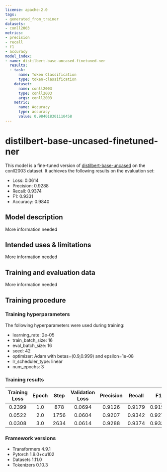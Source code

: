 ```yaml
---
license: apache-2.0
tags:
- generated_from_trainer
datasets:
- conll2003
metrics:
- precision
- recall
- f1
- accuracy
model_index:
- name: distilbert-base-uncased-finetuned-ner
  results:
  - task:
      name: Token Classification
      type: token-classification
    dataset:
      name: conll2003
      type: conll2003
      args: conll2003
    metric:
      name: Accuracy
      type: accuracy
      value: 0.984018301110458
---
```


<!-- This model card has been generated automatically according to the information the Trainer had access to. You
should probably proofread and complete it, then remove this comment. -->

# distilbert-base-uncased-finetuned-ner

This model is a fine-tuned version of [distilbert-base-uncased](https://huggingface.co/distilbert-base-uncased) on the conll2003 dataset.
It achieves the following results on the evaluation set:
- Loss: 0.0614
- Precision: 0.9288
- Recall: 0.9374
- F1: 0.9331
- Accuracy: 0.9840

## Model description

More information needed

## Intended uses & limitations

More information needed

## Training and evaluation data

More information needed

## Training procedure

### Training hyperparameters

The following hyperparameters were used during training:
- learning_rate: 2e-05
- train_batch_size: 16
- eval_batch_size: 16
- seed: 42
- optimizer: Adam with betas=(0.9,0.999) and epsilon=1e-08
- lr_scheduler_type: linear
- num_epochs: 3

### Training results

| Training Loss | Epoch | Step | Validation Loss | Precision | Recall | F1     | Accuracy |
|:-------------:|:-----:|:----:|:---------------:|:---------:|:------:|:------:|:--------:|
| 0.2399        | 1.0   | 878  | 0.0694          | 0.9126    | 0.9179 | 0.9152 | 0.9807   |
| 0.0522        | 2.0   | 1756 | 0.0604          | 0.9207    | 0.9342 | 0.9274 | 0.9833   |
| 0.0308        | 3.0   | 2634 | 0.0614          | 0.9288    | 0.9374 | 0.9331 | 0.9840   |


### Framework versions

- Transformers 4.9.1
- Pytorch 1.9.0+cu102
- Datasets 1.11.0
- Tokenizers 0.10.3
